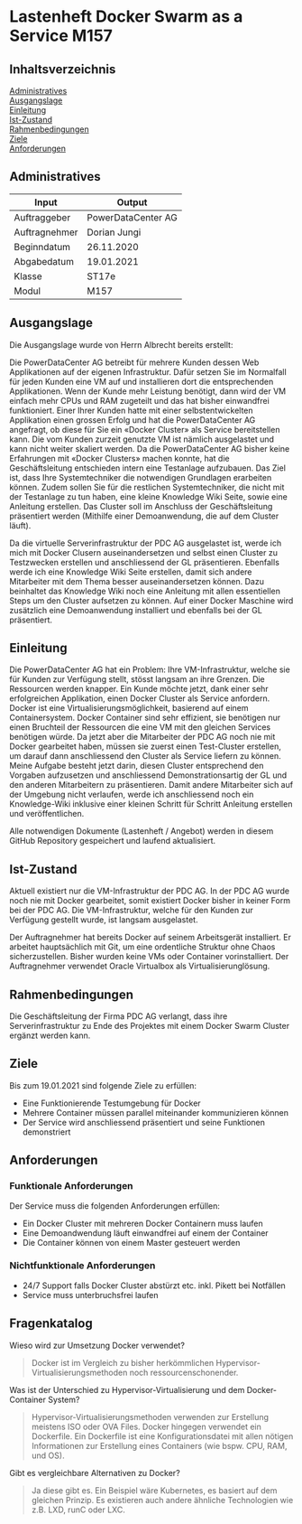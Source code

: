 # Lastenheft Docker Swarm as a Service M157

## Inhaltsverzeichnis

[Administratives](#Administratives)  
[Ausgangslage](#Ausgangslage)  
[Einleitung](#Einleitung)  
[Ist-Zustand](#Ist-Zustand)  
[Rahmenbedingungen](#Rahmenbedingungen)  
[Ziele](#Ziele)  
[Anforderungen](#Anforderungen)  
 
   
<a name="Administratives"/>
<a name="Ausgangslage"/>
<a name="Einleitung"/>
<a name="Ist-Zustand"/>
<a name="Rahmenbedingungen"/>
<a name="Ziele"/>
<a name="Anforderungen"/>



## Administratives

| Input  | Output |
| ------------- | ------------- |
| Auftraggeber  | PowerDataCenter AG  |
| Auftragnehmer  | Dorian Jungi  |
| Beginndatum  | 26.11.2020  |
| Abgabedatum  | 19.01.2021  |
| Klasse  | ST17e  |
| Modul  | M157  |

## Ausgangslage
Die Ausgangslage wurde von Herrn Albrecht bereits erstellt:

Die PowerDataCenter AG betreibt für mehrere Kunden dessen Web Applikationen auf der eigenen Infrastruktur. Dafür setzen Sie im Normalfall für jeden Kunden eine VM auf und installieren dort die entsprechenden Applikationen. Wenn der Kunde mehr Leistung benötigt, dann wird der VM einfach mehr CPUs und RAM zugeteilt und das hat bisher einwandfrei funktioniert. Einer Ihrer Kunden hatte mit einer selbstentwickelten Applikation einen grossen Erfolg und hat die PowerDataCenter AG angefragt, ob diese für Sie ein «Docker Cluster» als Service bereitstellen kann. Die vom Kunden zurzeit genutzte VM ist nämlich ausgelastet und kann nicht weiter skaliert werden. Da die PowerDataCenter AG bisher keine Erfahrungen mit «Docker Clusters» machen konnte, hat die Geschäftsleitung entschieden intern eine Testanlage aufzubauen. Das Ziel ist, dass Ihre Systemtechniker die notwendigen Grundlagen erarbeiten können. Zudem sollen Sie für die restlichen Systemtechniker, die nicht mit der Testanlage zu tun haben, eine kleine Knowledge Wiki Seite, sowie eine Anleitung erstellen. Das Cluster soll im Anschluss der Geschäftsleitung präsentiert werden (Mithilfe einer Demoanwendung, die auf dem Cluster läuft).

Da die virtuelle Serverinfrastruktur der PDC AG ausgelastet ist, werde ich mich mit Docker Clusern auseinandersetzen und selbst einen Cluster zu Testzwecken erstellen und anschliessend der GL präsentieren. Ebenfalls werde ich eine Knowledge Wiki Seite erstellen, damit sich andere Mitarbeiter mit dem Thema besser auseinandersetzen können. Dazu beinhaltet das Knowledge Wiki noch eine Anleitung mit allen essentiellen Steps um den Cluster aufsetzen zu können. Auf einer Docker Maschine wird zusätzlich eine Demoanwendung installiert und ebenfalls bei der GL präsentiert.

## Einleitung
Die PowerDataCenter AG hat ein Problem: Ihre VM-Infrastruktur, welche sie für Kunden zur Verfügung stellt, stösst langsam an ihre Grenzen. Die Ressourcen werden knapper. Ein Kunde möchte jetzt, dank einer sehr erfolgreichen Applikation, einen Docker Cluster als Service anfordern. Docker ist eine Virtualisierungsmöglichkeit, basierend auf einem Containersystem. Docker Container sind sehr effizient, sie benötigen nur einen Bruchteil der Ressourcen die eine VM mit den gleichen Services benötigen würde. 
Da jetzt aber die Mitarbeiter der PDC AG noch nie mit Docker gearbeitet haben, müssen sie zuerst einen Test-Cluster erstellen, um darauf dann anschliessend den Cluster als Service liefern zu können. Meine Aufgabe besteht jetzt darin, diesen Cluster entsprechend den Vorgaben aufzusetzen und anschliessend Demonstrationsartig der GL und den anderen Mitarbeitern zu präsentieren. Damit andere Mitarbeiter sich auf der Umgebung nicht verlaufen, werde ich anschliessend noch ein Knowledge-Wiki inklusive einer kleinen Schritt für Schritt Anleitung erstellen und veröffentlichen.

Alle notwendigen Dokumente (Lastenheft / Angebot) werden in diesem GitHub Repository gespeichert und laufend aktualisiert.

## Ist-Zustand
Aktuell existiert nur die VM-Infrastruktur der PDC AG. In der PDC AG wurde noch nie mit Docker gearbeitet, somit existiert Docker bisher in keiner Form bei der PDC AG. Die VM-Infrastruktur, welche für den Kunden zur Verfügung gestellt wurde, ist langsam ausgelastet. 

Der Auftragnehmer hat bereits Docker auf seinem Arbeitsgerät installiert. Er arbeitet hauptsächlich mit Git, um eine ordentliche Struktur ohne Chaos sicherzustellen. Bisher wurden keine VMs oder Container vorinstalliert. Der Auftragnehmer verwendet Oracle Virtualbox als Virtualisierunglösung. 

## Rahmenbedingungen
Die Geschäftsleitung der Firma PDC AG verlangt, dass ihre Serverinfrastruktur zu Ende des Projektes mit einem Docker Swarm Cluster ergänzt werden kann.

## Ziele
Bis zum 19.01.2021 sind folgende Ziele zu erfüllen:

- Eine Funktionierende Testumgebung für Docker
- Mehrere Container müssen parallel miteinander kommunizieren können
- Der Service wird anschliessend präsentiert und seine Funktionen demonstriert

## Anforderungen

### Funktionale Anforderungen
Der Service muss die folgenden Anforderungen erfüllen:

- Ein Docker Cluster mit mehreren Docker Containern muss laufen
- Eine Demoandwendung läuft einwandfrei auf einem der Container
- Die Container können von einem Master gesteuert werden

### Nichtfunktionale Anforderungen

- 24/7 Support falls Docker Cluster abstürzt etc. inkl. Pikett bei Notfällen
- Service muss unterbruchsfrei laufen

## Fragenkatalog

Wieso wird zur Umsetzung Docker verwendet?

> Docker ist im Vergleich zu bisher herkömmlichen Hypervisor-Virtualisierungsmethoden noch ressourcenschonender.

Was ist der Unterschied zu Hypervisor-Virtualisierung und dem Docker-Container System?

> Hypervisor-Virtualisierungsmethoden verwenden zur Erstellung meistens ISO oder OVA Files. Docker hingegen verwendet ein Dockerfile. Ein Dockerfile ist eine Konfigurationsdatei mit allen nötigen Informationen zur Erstellung eines Containers (wie bspw. CPU, RAM, und OS).

Gibt es vergleichbare Alternativen zu Docker?

> Ja diese gibt es. Ein Beispiel wäre Kubernetes, es basiert auf dem gleichen Prinzip. Es existieren auch andere ähnliche Technologien wie z.B. LXD, runC oder LXC.


